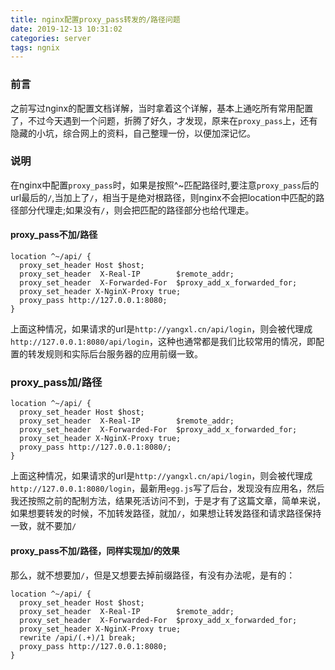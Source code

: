 ```yaml
---
title: nginx配置proxy_pass转发的/路径问题
date: 2019-12-13 10:31:02
categories: server
tags: ngnix
---
```


### 前言

之前写过nginx的配置文档详解，当时拿着这个详解，基本上通吃所有常用配置了，不过今天遇到一个问题，折腾了好久，才发现，原来在`proxy_pass`上，还有隐藏的小坑，综合网上的资料，自己整理一份，以便加深记忆。

### 说明

在nginx中配置`proxy_pass`时，如果是按照^~匹配路径时,要注意`proxy_pass`后的url最后的`/`,当加上了`/`，相当于是绝对根路径，则nginx不会把location中匹配的路径部分代理走;如果没有`/`，则会把匹配的路径部分也给代理走。

#### proxy_pass不加/路径

```
location ^~/api/ {
  proxy_set_header Host $host;
  proxy_set_header  X-Real-IP        $remote_addr;
  proxy_set_header  X-Forwarded-For  $proxy_add_x_forwarded_for;
  proxy_set_header X-NginX-Proxy true;
  proxy_pass http://127.0.0.1:8080;
}
```

上面这种情况，如果请求的url是`http://yangxl.cn/api/login`，则会被代理成`http://127.0.0.1:8080/api/login`，这种也通常都是我们比较常用的情况，即配置的转发规则和实际后台服务器的应用前缀一致。

### proxy_pass加/路径

```
location ^~/api/ {
  proxy_set_header Host $host;
  proxy_set_header  X-Real-IP        $remote_addr;
  proxy_set_header  X-Forwarded-For  $proxy_add_x_forwarded_for;
  proxy_set_header X-NginX-Proxy true;
  proxy_pass http://127.0.0.1:8080/;
}
```

上面这种情况，如果请求的url是`http://yangxl.cn/api/login`，则会被代理成`http://127.0.0.1:8080/login`，最新用`egg.js`写了后台，发现没有应用名，然后我还按照之前的配制方法，结果死活访问不到，于是才有了这篇文章，简单来说，如果想要转发的时候，不加转发路径，就加`/`，如果想让转发路径和请求路径保持一致，就不要加`/`

#### proxy_pass不加/路径，同样实现加/的效果

那么，就不想要加`/`，但是又想要去掉前缀路径，有没有办法呢，是有的：

```
location ^~/api/ {
  proxy_set_header Host $host;
  proxy_set_header  X-Real-IP        $remote_addr;
  proxy_set_header  X-Forwarded-For  $proxy_add_x_forwarded_for;
  proxy_set_header X-NginX-Proxy true;
  rewrite /api/(.+)/1 break; 
  proxy_pass http://127.0.0.1:8080;
}
```
